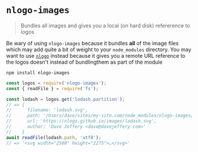 # `nlogo-images`

> Bundles all images and gives you a local (on hard disk) refererence to logos

Be wary of using `nlogo-images` because it bundles **all** of the image files which
may add quite a bit of weight to your `node_modules` directory.
You may want to use [`nlogo`](https://github.com/davej/nlogo) instead because it
gives you a remote URL reference to the logos doesn't instead of bundlingthem as
part of the module

```
npm install nlogo-images
```

```js
const logos = require('nlogo-images');
const { readFile } = require('fs');

const lodash = logos.get('lodash.partition');
// => {
//      filename: 'lodash.svg',
//      path: '/Users/dave/sites/my-site.com/node_modules/nlogo-images/lodash.svg',
//      url: 'https://nlogo.github.io/images/lodash.svg',
//      author: 'Dave Jeffery <dave@davejeffery.com>'
//    }
await readFile(lodash.path, 'utf8');
// => '<svg width="2500" height="2275">…</svg>'
```

